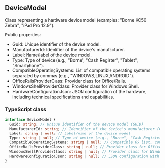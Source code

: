 ﻿## DeviceModel

Class representing a hardware device model (examples: "Borne KC50 Zebra", "iPad Pro 12.9").

Public properties:
- Guid: Unique identifier of the device model.
- ManufacturerId: Identifier of the device's manufacturer.
- Label: Name/label of the device model.
- Type: Type of device (e.g., "Borne", "Cash Register", "Tablet", "Smartphone").
- CompatibleOperatingSystems: List of compatible operating systems separated by commas (e.g., "WINDOWS,LINUX,ANDROID").
- OfficeRailsProviderClass: Provider class for Office/Rails.
- WindowsShellProviderClass: Provider class for Windows Shell.
- HardwareConfigurationJson: JSON configuration of the hardware, including technical specifications and capabilities.

### TypeScript class
```typescript
interface DeviceModel {
  Guid: string; // Unique identifier of the device model (GUID)
  ManufacturerId: string; // Identifier of the device's manufacturer (GUID)
  Label: string | null; // Label/name of the device model
  Type: string | null; // Type of device (e.g., "Borne", "Cash Register", "Tablet", "Smartphone")
  CompatibleOperatingSystems: string | null; // Compatible OS list, comma separated (e.g., "WINDOWS,LINUX,ANDROID")
  OfficeRailsProviderClass: string | null; // Provider class for Office/Rails
  WindowsShellProviderClass: string | null; // Provider class for Windows Shell
  HardwareConfigurationJson: string | null; // JSON configuration with technical specifications etc.
}
```
